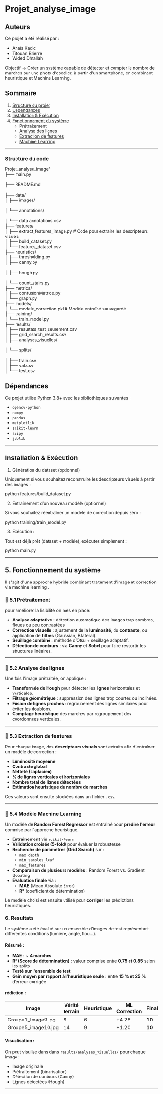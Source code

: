 # Projet_analyse_image

## Auteurs

Ce projet a été réalisé par :

- Anaïs Kadic  
- Titouan Brierre  
- Wided Dhfallah

Objectif -> Créer un système capable de détecter et compter le nombre de marches sur une photo d’escalier, à partir d’un smartphone, en combinant heuristique et Machine Learning.


##  Sommaire

1. [Structure du projet](#structure-du-projet)
2. [Dépendances](#dépendances)
3. [Installation & Exécution](#installation--exécution)
4. [Fonctionnement du système](#fonctionnement-du-système)
    - [Prétraitement](#prétraitement)
    - [Analyse des lignes](#analyse-des-lignes)
    - [Extraction de features](#extraction-de-features)
    - [Machine Learning](#modèle-machine-learning)

---

### Structure du code
Projet_analyse_image/ <br> 
├── main.py      <br>                  
├── README.md     <br>               
├── data/<br>
│   ├── images/     <br>               
│   └── annotations/       <br>        
│       └── data annotations.csv  <br>
├── features/<br>
│   ├── extract_features_image.py  # Code pour extraire les descripteurs visuels<br>
│   ├── build_dataset.py <br>
│   └── features_dataset.csv      <br>
├── heuristics/<br>
│   ├── thresholding.py            <br>
│   ├── canny.py                <br>  
│   ├── hough.py                <br>   
│   └── count_stairs.py            <br>
├── metrics/<br>
│   ├── confusionMatrice.py <br>
│   └── graph.py<br>
├── models/           <br>
│   └── modele_correction.pkl  # Modèle entraîné sauvegardé <br>
├── training/ <br>
│   └── train_model.py    <br>
├── results/<br>
│   ├── resultats_test_seulement.csv <br>
│   ├── grid_search_results.csv      <br>
│   ├── analyses_visuelles/       <br>   
│   └── splits/               <br>     
│       ├── train.csv<br> 
│       ├── val.csv<br>
│       └── test.csv<br>

## Dépendances

Ce projet utilise Python 3.8+ avec les bibliothèques suivantes :

- `opencv-python`
- `numpy`
- `pandas`
- `matplotlib`
- `scikit-learn`
- `scipy`
- `joblib`


---
## Installation & Exécution
1. Génération du dataset (optionnel)

Uniquement si vous souhaitez reconstruire les descripteurs visuels à partir des images :

python features/build_dataset.py

2. Entraînement d’un nouveau modèle (optionnel)

Si vous souhaitez réentraîner un modèle de correction depuis zéro :

python training/train_model.py

3. Exécution :

Tout est déjà prêt (dataset + modèle), exécutez simplement :

python main.py

---
## 5. Fonctionnement du système
Il s'agit d'une approche hybride combinant traitement d'image et correction via machine learning .


### 🔹 5.1 Prétraitement

pour améliorer la lisibilité on mes en place:

- **Analyse adaptative** : détection automatique des images trop sombres, floues ou peu contrastées.
- **Correction visuelle** : ajustement de la **luminosité**, du **contraste**, ou application de **filtres** (Gaussian, Bilateral).
- **Seuillage combiné** : méthode d’Otsu + seuillage adaptatif.
- **Détection de contours** : via **Canny** et **Sobel** pour faire ressortir les structures linéaires.

---

### 🔹 5.2 Analyse des lignes

Une fois l'image prétraitée, on applique :

- **Transformée de Hough** pour détecter les **lignes** horizontales et verticales.
- **Filtrage géométrique** : suppression des lignes trop courtes ou inclinées.
- **Fusion de lignes proches** : regroupement des lignes similaires pour éviter les doublons.
- **Comptage heuristique** des marches par regroupement des coordonnées verticales.

---

### 🔹 5.3 Extraction de features

Pour chaque image, des **descripteurs visuels** sont extraits afin d'entraîner un modèle de correction :

- **Luminosité moyenne**
- **Contraste global**
- **Netteté (Laplacien)**
- **% de lignes verticales et horizontales**
- **Nombre total de lignes détectées**
- **Estimation heuristique du nombre de marches**

Ces valeurs sont ensuite stockées dans un fichier `.csv`.

---

### 🔹 5.4 Modèle Machine Learning

Un modèle de **Random Forest Regressor** est entraîné pour **prédire l'erreur** commise par l'approche heuristique.

- **Entraînement** via `scikit-learn`
- **Validation croisée (5-fold)** pour évaluer la robustesse
- **Recherche de paramètres (Grid Search)** sur :
  - `max_depth`
  - `min_samples_leaf`
  - `max_features`
- **Comparaison de plusieurs modèles** : Random Forest vs. Gradient Boosting
- **Évaluation finale** via :
  - **MAE** (Mean Absolute Error)
  - **R²** (coefficient de détermination)

Le modèle choisi est ensuite utilisé pour **corriger** les prédictions heuristiques.

### 6. Resultats


Le système a été évalué sur un ensemble d’images de test représentant différentes conditions (lumière, angle, flou...).

#### Résumé :

- **MAE** : ~ **4 marches**
- **R² (Score de détermination)** : valeur comprise entre **0.75 et 0.85** selon les splits
- **Testé sur l'ensemble de test**
- **Gain moyen par rapport à l’heuristique seule** : entre **15 % et 25 %** d’erreur corrigée

#### rédiction :

| Image               | Vérité terrain | Heuristique | ML Correction | Final |
|---------------------|----------------|-------------|---------------|--------|
| Groupe1_Image9.jpg  | 9              | 6           | +4.28         | **10** |
| Groupe5_image10.jpg | 14              | 9          | +1.20        | **10**  |

#### Visualisation :

On peut visulise dans dans `results/analyses_visuelles/` pour chaque image :
- Image originale
- Prétraitement (binarisation)
- Détection de contours (Canny)
- Lignes détectées (Hough)



---
